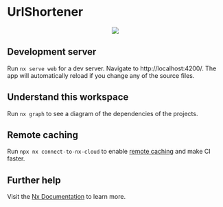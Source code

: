# UrlShortener

<p align="center">
  <a href="https://skillicons.dev">
    <img src="https://skillicons.dev/icons?i=nest,ts,nodejs,mongo&perline=20" />
  </a>
</p>

## Development server

Run `nx serve web` for a dev server. Navigate to http://localhost:4200/. The app will automatically reload if you change any of the source files.

## Understand this workspace

Run `nx graph` to see a diagram of the dependencies of the projects.

## Remote caching

Run `npx nx connect-to-nx-cloud` to enable [remote caching](https://nx.app) and make CI faster.

## Further help

Visit the [Nx Documentation](https://nx.dev) to learn more.
